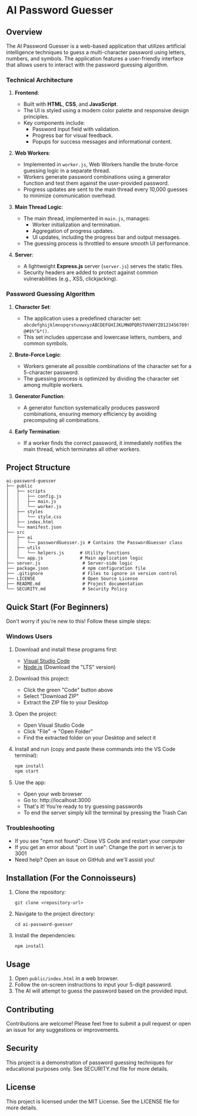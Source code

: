# AI Password Guesser

## Overview
The AI Password Guesser is a web-based application that utilizes artificial intelligence techniques to guess a multi-character password using letters, numbers, and symbols. The application features a user-friendly interface that allows users to interact with the password guessing algorithm.

### Technical Architecture
1. **Frontend**:
   - Built with **HTML**, **CSS**, and **JavaScript**.
   - The UI is styled using a modern color palette and responsive design principles.
   - Key components include:
     - Password input field with validation.
     - Progress bar for visual feedback.
     - Popups for success messages and informational content.

2. **Web Workers**:
   - Implemented in `worker.js`, Web Workers handle the brute-force guessing logic in a separate thread.
   - Workers generate password combinations using a generator function and test them against the user-provided password.
   - Progress updates are sent to the main thread every 10,000 guesses to minimize communication overhead.

3. **Main Thread Logic**:
   - The main thread, implemented in `main.js`, manages:
     - Worker initialization and termination.
     - Aggregation of progress updates.
     - UI updates, including the progress bar and output messages.
   - The guessing process is throttled to ensure smooth UI performance.

4. **Server**:
   - A lightweight **Express.js** server (`server.js`) serves the static files.
   - Security headers are added to protect against common vulnerabilities (e.g., XSS, clickjacking).

### Password Guessing Algorithm
1. **Character Set**:
   - The application uses a predefined character set: `abcdefghijklmnopqrstuvwxyzABCDEFGHIJKLMNOPQRSTUVWXYZ0123456789!@#$%^&*()`.
   - This set includes uppercase and lowercase letters, numbers, and common symbols.

2. **Brute-Force Logic**:
   - Workers generate all possible combinations of the character set for a 5-character password.
   - The guessing process is optimized by dividing the character set among multiple workers.

3. **Generator Function**:
   - A generator function systematically produces password combinations, ensuring memory efficiency by avoiding precomputing all combinations.

4. **Early Termination**:
   - If a worker finds the correct password, it immediately notifies the main thread, which terminates all other workers.

## Project Structure
```
ai-password-guesser
├── public
│   ├── scripts
│   │   ├── config.js
│   │   ├── main.js
│   │   └── worker.js
│   ├── styles
│   │   └── style.css
│   ├── index.html
│   └── manifest.json
├── src
│   ├── ai
│   │   └── passwordGuesser.js # Contains the PasswordGuesser class
│   ├── utils
│   │   └── helpers.js      # Utility functions
│   └── app.js              # Main application logic
├── server.js                # Server-side logic
├── package.json             # npm configuration file
├── .gitignore               # Files to ignore in version control
├── LICENSE                  # Open Source License
├── README.md                # Project documentation
└── SECURITY.md              # Security Policy
```

## Quick Start (For Beginners)
Don't worry if you're new to this! Follow these simple steps:

### Windows Users
1. Download and install these programs first:
   - [Visual Studio Code](https://code.visualstudio.com/download)
   - [Node.js](https://nodejs.org/) (Download the "LTS" version)

2. Download this project:
   - Click the green "Code" button above
   - Select "Download ZIP"
   - Extract the ZIP file to your Desktop

3. Open the project:
   - Open Visual Studio Code
   - Click "File" → "Open Folder"
   - Find the extracted folder on your Desktop and select it

4. Install and run (copy and paste these commands into the VS Code terminal):
   ```cmd
   npm install
   npm start
   ```

5. Use the app:
   - Open your web browser
   - Go to: http://localhost:3000
   - That's it! You're ready to try guessing passwords
   - To end the server simply kill the terminal by pressing the Trash Can

### Troubleshooting
- If you see "npm not found": Close VS Code and restart your computer
- If you get an error about "port in use": Change the port in server.js to 3001
- Need help? Open an issue on GitHub and we'll assist you!

## Installation (For the Connoisseurs)
1. Clone the repository:
   ```
   git clone <repository-url>
   ```
2. Navigate to the project directory:
   ```
   cd ai-password-guesser
   ```
3. Install the dependencies:
   ```
   npm install
   ```

## Usage
1. Open `public/index.html` in a web browser.
2. Follow the on-screen instructions to input your 5-digit password.
3. The AI will attempt to guess the password based on the provided input.

## Contributing
Contributions are welcome! Please feel free to submit a pull request or open an issue for any suggestions or improvements.

## Security
This project is a demonstration of password guessing techniques for educational purposes only. See SECURITY.md file for more details.

## License
This project is licensed under the MIT License. See the LICENSE file for more details.
